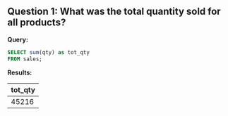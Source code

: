 **Question 1:**
What was the total quantity sold for all products?
------

**Query:**

```sql
SELECT sum(qty) as tot_qty
FROM sales;
```

**Results:**

|tot_qty|
|-------|
|45216|
